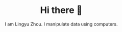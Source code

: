 <h1 align="center">
  Hi there 👋
</h1>

<p style="text-align:center">I am Lingyu Zhou. I manipulate data using computers.</p>



<!--

<p style="text-align:center"><a href="https://zhoulingyu.net" onmouseover="this.style.backgroundColor='white';this.style.color='black';style.textDecoration='None'"  onmouseout="this.style.backgroundColor='transparent';this.style.color='white'"  style="transition: 0.5s; color: white; border: 1px solid; border-radius:999px; width:min-content; padding: 0 5px 2px 5px">Learn&nbsp;more</a></p>


I am [Lingyu Zhou](https://zhoulingyu.net), student at [Cornell University](https://cornell.edu), founder of [KH Entertainment](https://khentmt.com).

- 🔭 I’m currently working with [New York Sea Grant](https://seagrant.sunysb.edu/) 
- 🌱 I’m currently learning Django
- 📫 How to reach me: lz568 [at] cornell [dot] edu
- ⚡ Fun fact: I use Windows 8.1

- 👯 I’m looking to collaborate on ...
- 🤔 I’m looking for help with ...
- 💬 Ask me about ...
- 😄 Pronouns: ...
 -->
